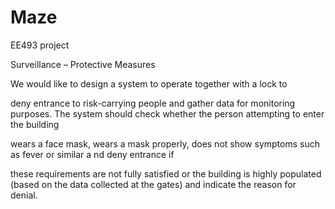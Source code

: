 # Maze
EE493 project

Surveillance – Protective Measures

We would like to design a system to operate together with a lock to

deny entrance to risk-carrying people and
gather data for monitoring purposes.
The system should check whether the person attempting to enter the building

  wears a face mask,
  wears a mask properly,
  does not show symptoms such as fever or similar
a nd deny entrance if

these requirements are not fully satisfied or
the building is highly populated (based on the data collected at the gates)
and indicate the reason for denial.
